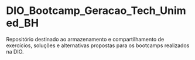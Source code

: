 # DIO_Bootcamp_Geracao_Tech_Unimed_BH
Repositório destinado ao armazenamento e compartilhamento de exercícios, soluções e alternativas propostas para os bootcamps realizados na DIO.
